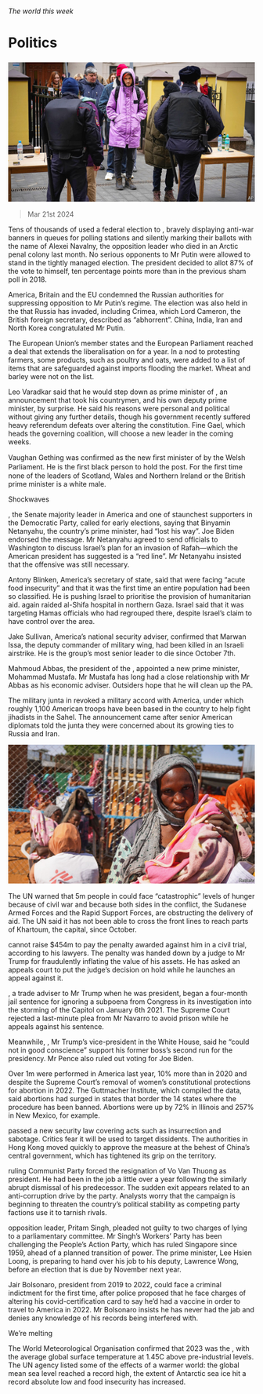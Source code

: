 ###### The world this week

# Politics 

#####  

![image](images/20240323_WWP001.jpg) 

> Mar 21st 2024 

Tens of thousands of  used a federal election to , bravely displaying anti-war banners in queues for polling stations and silently marking their ballots with the name of Alexei Navalny, the opposition leader who died in an Arctic penal colony last month. No serious opponents to Mr Putin were allowed to stand in the tightly managed election. The president decided to allot 87% of the vote to himself, ten percentage points more than in the previous sham poll in 2018. 

America, Britain and the EU condemned the Russian authorities for suppressing opposition to Mr Putin’s regime. The election was also held in the  that Russia has invaded, including Crimea, which Lord Cameron, the British foreign secretary, described as “abhorrent”. China, India, Iran and North Korea congratulated Mr Putin.

The European Union’s member states and the European Parliament reached a deal that extends the liberalisation on  for a year. In a nod to protesting farmers, some products, such as poultry and oats, were added to a list of items that are safeguarded against imports flooding the market. Wheat and barley were not on the list. 

Leo Varadkar said that he would step down as prime minister of , an announcement that took his countrymen, and his own deputy prime minister, by surprise. He said his reasons were personal and political without giving any further details, though his government recently suffered heavy referendum defeats over altering the constitution. Fine Gael, which heads the governing coalition, will choose a new leader in the coming weeks. 

Vaughan Gething was conﬁrmed as the new ﬁrst minister of  by the Welsh Parliament. He is the ﬁrst black person to hold the post. For the ﬁrst time none of the leaders of Scotland, Wales and Northern Ireland or the British prime minister is a white male.

Shockwaves

, the Senate majority leader in America and one of  staunchest supporters in the Democratic Party, called for early elections, saying that Binyamin Netanyahu, the country’s prime minister, had “lost his way”. Joe Biden endorsed the message. Mr Netanyahu agreed to send officials to Washington to discuss Israel’s plan for an invasion of Rafah—which the American president has suggested is a “red line”. Mr Netanyahu insisted that the offensive was still necessary.

Antony Blinken, America’s secretary of state, said that  were facing “acute food insecurity” and that it was the first time an entire population had been so classified. He is pushing Israel to prioritise the provision of humanitarian aid.  again raided al-Shifa hospital in northern Gaza. Israel said that it was targeting Hamas officials who had regrouped there, despite Israel’s claim to have control over the area. 

Jake Sullivan, America’s national security adviser, confirmed that Marwan Issa, the deputy commander of  military wing, had been killed in an Israeli airstrike. He is the group’s most senior leader to die since October 7th.

Mahmoud Abbas, the president of the , appointed a new prime minister, Mohammad Mustafa. Mr Mustafa has long had a close relationship with Mr Abbas as his economic adviser. Outsiders hope that he will clean up the PA.

The military junta in  revoked a military accord with America, under which roughly 1,100 American troops have been based in the country to help fight jihadists in the Sahel. The announcement came after senior American diplomats told the junta they were concerned about its growing ties to Russia and Iran.

![image](images/20240323_WWP002.jpg) 


The UN warned that 5m people in  could face “catastrophic” levels of hunger because of civil war and because both sides in the conflict, the Sudanese Armed Forces and the Rapid Support Forces, are obstructing the delivery of aid. The UN said it has not been able to cross the front lines to reach parts of Khartoum, the capital, since October.

 cannot raise $454m to pay the penalty awarded against him in a civil trial, according to his lawyers. The penalty was handed down by a judge to Mr Trump for fraudulently inflating the value of his assets. He has asked an appeals court to put the judge’s decision on hold while he launches an appeal against it. 

, a trade adviser to Mr Trump when he was president, began a four-month jail sentence for ignoring a subpoena from Congress in its investigation into the storming of the Capitol on January 6th 2021. The Supreme Court rejected a last-minute plea from Mr Navarro to avoid prison while he appeals against his sentence.

Meanwhile, , Mr Trump’s vice-president in the White House, said he “could not in good conscience” support his former boss’s second run for the presidency. Mr Pence also ruled out voting for Joe Biden.

Over 1m  were performed in America last year, 10% more than in 2020 and despite the Supreme Court’s removal of women’s constitutional protections for abortion in 2022. The Guttmacher Institute, which compiled the data, said abortions had surged in states that border the 14 states where the procedure has been banned. Abortions were up by 72% in Illinois and 257% in New Mexico, for example. 

 passed a new security law covering acts such as insurrection and sabotage. Critics fear it will be used to target dissidents. The authorities in Hong Kong moved quickly to approve the measure at the behest of China’s central government, which has tightened its grip on the territory.

 ruling Communist Party forced the resignation of Vo Van Thuong as president. He had been in the job a little over a year following the similarly abrupt dismissal of his predecessor. The sudden exit appears related to an anti-corruption drive by the party. Analysts worry that the campaign is beginning to threaten the country’s political stability as competing party factions use it to tarnish rivals. 

 opposition leader, Pritam Singh, pleaded not guilty to two charges of lying to a parliamentary committee. Mr Singh’s Workers’ Party has been challenging the People’s Action Party, which has ruled Singapore since 1959, ahead of a planned transition of power. The prime minister, Lee Hsien Loong, is preparing to hand over his job to his deputy, Lawrence Wong, before an election that is due by November next year. 

Jair Bolsonaro,  president from 2019 to 2022, could face a criminal indictment for the first time, after police proposed that he face charges of altering his covid-certification card to say he’d had a vaccine in order to travel to America in 2022. Mr Bolsonaro insists he has never had the jab and denies any knowledge of his records being interfered with. 

We’re melting

The World Meteorological Organisation confirmed that 2023 was the , with the average global surface temperature at 1.45C above pre-industrial levels. The UN agency listed some of the effects of a warmer world: the global mean sea level reached a record high, the extent of Antarctic sea ice hit a record absolute low and food insecurity has increased. 

